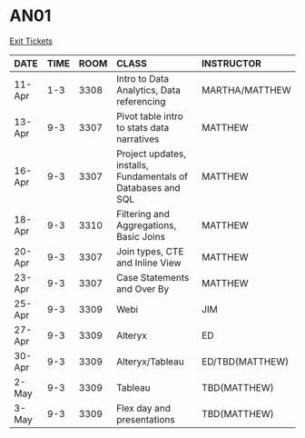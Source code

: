 # AN01


[Exit Tickets](https://docs.google.com/forms/d/e/1FAIpQLSdLcUu_CDb6sVYeRi9u1G1fH6u5QnVwWJFAH-pfBpSiu0HM1g/viewform)


|DATE|TIME|ROOM|CLASS|INSTRUCTOR|
|:---|:----|:---|:----|:----|
|11-Apr|1-3|3308|Intro to Data Analytics, Data referencing|MARTHA/MATTHEW|
|13-Apr|9-3|3307|Pivot table intro to stats data narratives|MATTHEW|
|16-Apr|9-3|3307|Project updates, installs, Fundamentals of Databases and SQL|MATTHEW|
|18-Apr|9-3|3310|Filtering and Aggregations, Basic Joins|MATTHEW|
|20-Apr|9-3|3307|Join types, CTE and Inline View|MATTHEW|
|23-Apr|9-3|3307|Case Statements and Over By|MATTHEW|
|25-Apr|9-3|3309|Webi|JIM|
|27-Apr|9-3|3309|Alteryx|ED|
|30-Apr|9-3|3309|Alteryx/Tableau|ED/TBD(MATTHEW)|
|2-May|9-3|3309|Tableau|TBD(MATTHEW)|
|3-May|9-3|3309|Flex day and presentations|	TBD(MATTHEW)|
